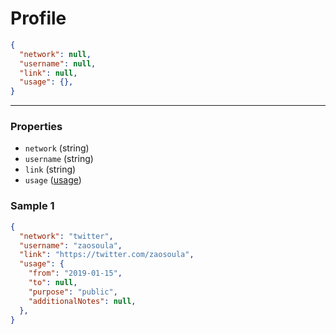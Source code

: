 # Profile

```json
{
  "network": null,
  "username": null,
  "link": null,
  "usage": {},
}
```
---

### Properties

- `network` (string)
- `username` (string)
- `link` (string)
- `usage` ([usage](../usage))

### Sample 1
```json
{
  "network": "twitter",
  "username": "zaosoula",
  "link": "https://twitter.com/zaosoula",
  "usage": {
    "from": "2019-01-15",
    "to": null,
    "purpose": "public",
    "additionalNotes": null,
  },
}
```
